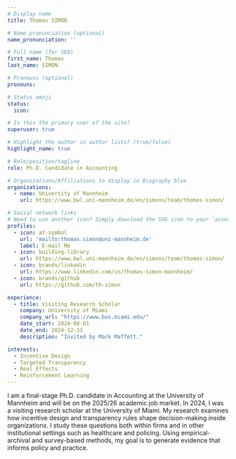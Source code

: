 ```yaml
---
# Display name
title: Thomas SIMON

# Name pronunciation (optional)
name_pronunciation: ''

# Full name (for SEO)
first_name: Thomas
last_name: SIMON

# Pronouns (optional)
pronouns:

# Status emoji
status:
  icon:

# Is this the primary user of the site?
superuser: true

# Highlight the author in author lists? (true/false)
highlight_name: true

# Role/position/tagline
role: Ph.D. Candidate in Accounting

# Organizations/Affiliations to display in Biography blox
organizations:
  - name: University of Mannheim
    url: https://www.bwl.uni-mannheim.de/en/simons/team/thomas-simon/

# Social network links
# Need to use another icon? Simply download the SVG icon to your `assets/media/icons/` folder.
profiles:
  - icon: at-symbol
    url: 'mailto:thomas.simon@uni-mannheim.de'
    label: E-mail Me
  - icon: building-library
    url: https://www.bwl.uni-mannheim.de/en/simons/team/thomas-simon/
  - icon: brands/linkedin
    url: https://www.linkedin.com/in/thomas-simon-mannheim/
  - icon: brands/github
    url: https://github.com/th-simon

experience:
  - title: Visiting Research Scholar
    company: University of Miami
    company_url: "https://www.bus.miami.edu/"
    date_start: 2024-08-01
    date_end: 2024-12-31
    description: "Invited by Mark Maffett."

interests:
  - Incentive Design
  - Targeted Transparency
  - Real Effects
  - Reinforcement Learning
---
```


I am a final-stage Ph.D. candidate in Accounting at the University of Mannheim and will be on the 2025/26 academic job market. In 2024, I was a visiting research scholar at the University of Miami. My research examines how incentive design and transparency rules shape decision-making inside organizations. I study these questions both within firms and in other institutional settings such as healthcare and policing. Using empirical-archival and survey-based methods, my goal is to generate evidence that informs policy and practice.
